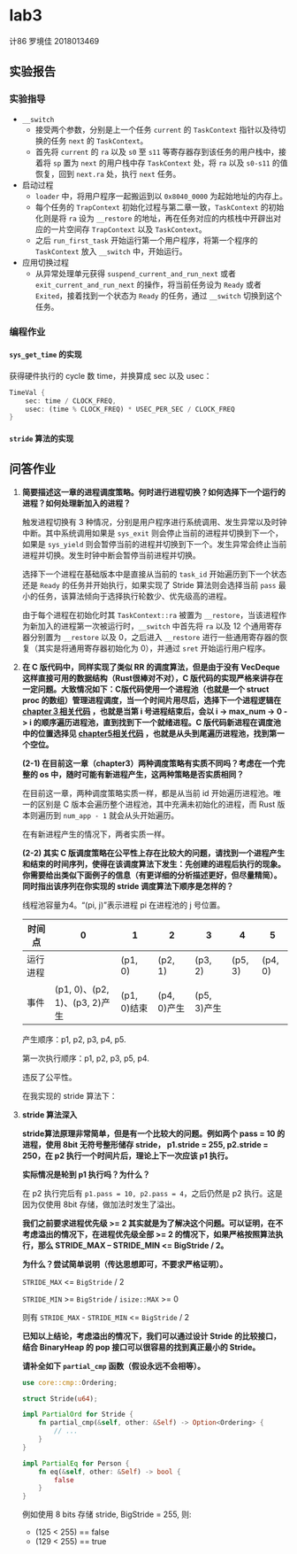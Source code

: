 # lab3

计86 罗境佳 2018013469



## 实验报告

### 实验指导

-   `__switch`
    -   接受两个参数，分别是上一个任务 `current` 的 `TaskContext` 指针以及待切换的任务 `next` 的 `TaskContext`。
    -   首先将 `current` 的 `ra` 以及 `s0` 至 `s11` 等寄存器存到该任务的用户栈中，接着将 `sp` 置为 `next` 的用户栈中存 `TaskContext` 处，将 `ra` 以及 `s0-s11` 的值恢复，回到 `next.ra` 处，执行 `next` 任务。
-   启动过程
    -   `loader` 中，将用户程序一起搬运到以 `0x8040_0000` 为起始地址的内存上。
    -   每个任务的 `TrapContext` 初始化过程与第二章一致，`TaskContext` 的初始化则是将 `ra` 设为 `__restore` 的地址，再在任务对应的内核栈中开辟出对应的一片空间存 `TrapContext` 以及 `TaskContext`。
    -   之后 `run_first_task` 开始运行第一个用户程序，将第一个程序的 `TaskContext` 放入 `__switch` 中，开始运行。
-   应用切换过程
    -   从异常处理单元获得 `suspend_current_and_run_next` 或者 `exit_current_and_run_next` 的操作，将当前任务设为 `Ready` 或者 `Exited`，接着找到一个状态为 `Ready` 的任务，通过 `__switch` 切换到这个任务。



### 编程作业

#### `sys_get_time` 的实现

获得硬件执行的 cycle 数 time，并换算成 sec 以及 usec：

```rust
TimeVal {
	sec: time / CLOCK_FREQ,
	usec: (time % CLOCK_FREQ) * USEC_PER_SEC / CLOCK_FREQ
}
```



#### `stride` 算法的实现



## 问答作业

1.  **简要描述这一章的进程调度策略。何时进行进程切换？如何选择下一个运行的进程？如何处理新加入的进程？**

    触发进程切换有 3 种情况，分别是用户程序进行系统调用、发生异常以及时钟中断。其中系统调用如果是 `sys_exit` 则会停止当前的进程并切换到下一个，如果是 `sys_yield` 则会暂停当前的进程并切换到下一个。发生异常会终止当前进程并切换。发生时钟中断会暂停当前进程并切换。

    选择下一个进程在基础版本中是直接从当前的 `task_id` 开始遍历到下一个状态还是 `Ready` 的任务并开始执行，如果实现了 Stride 算法则会选择当前 `pass` 最小的任务，该算法倾向于选择执行轮数少、优先级高的进程。

    由于每个进程在初始化时其 `TaskContext::ra` 被置为 `__restore`，当该进程作为新加入的进程第一次被运行时，`__switch` 中首先将 `ra` 以及 12 个通用寄存器分别置为 `__restore` 以及 0，之后进入 `__restore` 进行一些通用寄存器的恢复（其实是将通用寄存器初始化为 0），并通过 `sret` 开始运行用户程序。

    

2.  **在 C 版代码中，同样实现了类似 RR 的调度算法，但是由于没有 VecDeque 这样直接可用的数据结构（Rust很棒对不对），C 版代码的实现严格来讲存在一定问题。大致情况如下：C版代码使用一个进程池（也就是一个 struct proc 的数组）管理进程调度，当一个时间片用尽后，选择下一个进程逻辑在 [chapter３相关代码](https://github.com/DeathWish5/ucore-Tutorial/blob/ch3/kernel/proc.c#L60-L74) ，也就是当第 i 号进程结束后，会以 i -> max_num -> 0 -> i 的顺序遍历进程池，直到找到下一个就绪进程。C 版代码新进程在调度池中的位置选择见 [chapter5相关代码](https://github.com/DeathWish5/ucore-Tutorial/blob/ch5/kernel/proc.c#L90-L98) ，也就是从头到尾遍历进程池，找到第一个空位。**

    **(2-1) 在目前这一章（chapter3）两种调度策略有实质不同吗？考虑在一个完整的 os 中，随时可能有新进程产生，这两种策略是否实质相同？**

    在目前这一章，两种调度策略实质一样，都是从当前 id 开始遍历进程池。唯一的区别是 C 版本会遍历整个进程池，其中充满未初始化的进程，而 Rust 版本则遍历到 `num_app - 1` 就会从头开始遍历。

    在有新进程产生的情况下，两者实质一样。

    

    **(2-2) 其实 C 版调度策略在公平性上存在比较大的问题，请找到一个进程产生和结束的时间序列，使得在该调度算法下发生：先创建的进程后执行的现象。你需要给出类似下面例子的信息（有更详细的分析描述更好，但尽量精简）。同时指出该序列在你实现的 stride 调度算法下顺序是怎样的？**

    线程池容量为4。“(pi, j)”表示进程 pi 在进程池的 j 号位置。

    | 时间点   | 0                             | 1           | 2           | 3           | 4       | 5       |
    | -------- | ----------------------------- | ----------- | ----------- | ----------- | ------- | ------- |
    | 运行进程 |                               | (p1, 0)     | (p2, 1)     | (p3, 2)     | (p5, 3) | (p4, 0) |
    | 事件     | (p1, 0)、(p2, 1)、(p3, 2)产生 | (p1, 0)结束 | (p4, 0)产生 | (p5, 3)产生 |         |         |

    产生顺序：p1, p2, p3, p4, p5.

    第一次执行顺序：p1, p2, p3, p5, p4.

    违反了公平性。

    在我实现的 stride 算法下：

    

3.  **stride 算法深入**

    **stride算法原理非常简单，但是有一个比较大的问题。例如两个 pass = 10 的进程，使用 8bit 无符号整形储存 stride， p1.stride = 255, p2.stride = 250，在 p2 执行一个时间片后，理论上下一次应该 p1 执行。**

    **实际情况是轮到 p1 执行吗？为什么？**

    在 p2 执行完后有 `p1.pass = 10, p2.pass = 4`，之后仍然是 p2 执行。这是因为仅使用 8bit 存储，做加法时发生了溢出。

    

    **我们之前要求进程优先级 >= 2 其实就是为了解决这个问题。可以证明，在不考虑溢出的情况下，在进程优先级全部 >= 2 的情况下，如果严格按照算法执行，那么 STRIDE_MAX – STRIDE_MIN <= BigStride / 2。**

    **为什么？尝试简单说明（传达思想即可，不要求严格证明）。**

    `STRIDE_MAX` <= `BigStride` / 2

    `STRIDE_MIN` >= `BigStride` / `isize::MAX` >= 0

    则有 `STRIDE_MAX` - `STRIDE_MIN` <= `BigStride` / 2

    

    **已知以上结论，考虑溢出的情况下，我们可以通过设计 Stride 的比较接口，结合 BinaryHeap 的 pop 接口可以很容易的找到真正最小的 Stride。**

    **请补全如下 `partial_cmp` 函数（假设永远不会相等）。**

    ```rust
    use core::cmp::Ordering;
    
    struct Stride(u64);
    
    impl PartialOrd for Stride {
        fn partial_cmp(&self, other: &Self) -> Option<Ordering> {
            // ...
        }
    }
    
    impl PartialEq for Person {
        fn eq(&self, other: &Self) -> bool {
            false
        }
    }
    ```

    例如使用 8 bits 存储 stride, BigStride = 255, 则:

    -   (125 < 255) == false
    -   (129 < 255) == true


